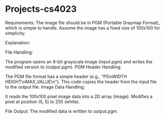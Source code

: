 # Projects-cs4023
Requirements:
The image file should be in PGM (Portable Graymap Format), which is simple to handle.
Assume the image has a fixed size of 100x100 for simplicity.

Explanation:

File Handling:

The program opens an 8-bit grayscale image (input.pgm) and writes the modified version to (output.pgm).
PGM Header Handling:

The PGM file format has a simple header (e.g., "P5\nWIDTH HEIGHT\nMAX_VALUE\n"). This code copies the header from the input file to the output file.
Image Data Handling:

It reads the 100x100 pixel image data into a 2D array (image).
Modifies a pixel at position (5, 5) to 255 (white).

File Output:
The modified data is written to output.pgm.